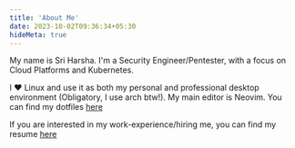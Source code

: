 ```yaml
---
title: 'About Me'
date: 2023-10-02T09:36:34+05:30
hideMeta: true
---
```


My name is Sri Harsha. I'm a Security Engineer/Pentester, with a focus on Cloud Platforms and Kubernetes.

I ❤️ Linux and use it as both my personal and professional desktop environment (Obligatory, I use arch btw!). My main editor is Neovim. You can find my dotfiles [here](https://github.com/DerpGusta/dotfiles) 

If you are interested in my work-experience/hiring me, you can find my resume [here](/resume.pdf) 
